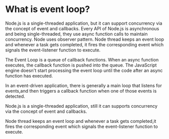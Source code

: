 # What is event loop?
Node.js is a single-threaded application, but it can support concurrency via the concept of event and callbacks. Every API of Node.js is asynchronous and being single-threaded, they use async function calls to maintain concurrency. Node uses observer pattern. Node thread keeps an event loop and whenever a task gets completed, it fires the corresponding event which signals the event-listener function to execute.

The Event Loop is a queue of callback functions. When an async function executes, the callback function is pushed into the queue. The JavaScript engine doesn't start processing the event loop until the code after an   async function has executed.

In an event-driven application, there is generally a main loop that listens for events,and then triggers a callback function when one of those events is detected.

Node.js is a single-threaded application, still it can supports concurrency via the concept of event and callbacks.

Node thread keeps an event loop and whenever a task gets completed,it fires the corresponding event which signals the event-listener function to execute.

